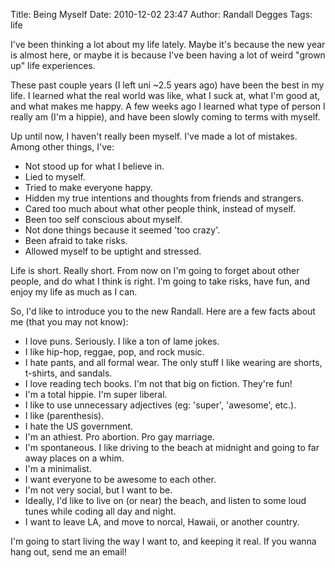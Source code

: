 Title: Being Myself
Date: 2010-12-02 23:47
Author: Randall Degges
Tags: life


I've been thinking a lot about my life lately. Maybe it's because the new year
is almost here, or maybe it is because I've been having a lot of weird "grown
up" life experiences.

These past couple years (I left uni \~2.5 years ago) have been the best in my
life. I learned what the real world was like, what I suck at, what I'm good at,
and what makes me happy. A few weeks ago I learned what type of person I really
am (I'm a hippie), and have been slowly coming to terms with myself.

Up until now, I haven't really been myself. I've made a lot of mistakes. Among
other things, I've:

-   Not stood up for what I believe in.
-   Lied to myself.
-   Tried to make everyone happy.
-   Hidden my true intentions and thoughts from friends and strangers.
-   Cared too much about what other people think, instead of myself.
-   Been too self conscious about myself.
-   Not done things because it seemed 'too crazy'.
-   Been afraid to take risks.
-   Allowed myself to be uptight and stressed.

Life is short. Really short. From now on I'm going to forget about other people,
and do what I think is right. I'm going to take risks, have fun, and enjoy my
life as much as I can.

So, I'd like to introduce you to the new Randall. Here are a few facts about me
(that you may not know):

-   I love puns. Seriously. I like a ton of lame jokes.
-   I like hip-hop, reggae, pop, and rock music.
-   I hate pants, and all formal wear. The only stuff I like wearing are shorts,
    t-shirts, and sandals.
-   I love reading tech books. I'm not that big on fiction. They're fun!
-   I'm a total hippie. I'm super liberal.
-   I like to use unnecessary adjectives (eg: 'super', 'awesome', etc.).
-   I like (parenthesis).
-   I hate the US government.
-   I'm an athiest. Pro abortion. Pro gay marriage.
-   I'm spontaneous. I like driving to the beach at midnight and going to far
    away places on a whim.
-   I'm a minimalist.
-   I want everyone to be awesome to each other.
-   I'm not very social, but I want to be.
-   Ideally, I'd like to live on (or near) the beach, and listen to some loud
    tunes while coding all day and night.
-   I want to leave LA, and move to norcal, Hawaii, or another country.

I'm going to start living the way I want to, and keeping it real. If you wanna
hang out, send me an email!
